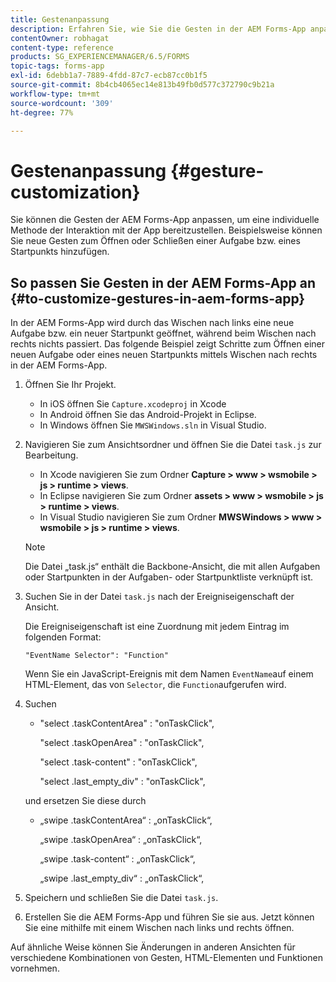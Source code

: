 ```yaml
---
title: Gestenanpassung
description: Erfahren Sie, wie Sie die Gesten in der AEM Forms-App anpassen. Sie können die Gesten anpassen, um eine unterschiedliche Methode zur Interaktion mit der Anwendung bereitzustellen.
contentOwner: robhagat
content-type: reference
products: SG_EXPERIENCEMANAGER/6.5/FORMS
topic-tags: forms-app
exl-id: 6debb1a7-7889-4fdd-87c7-ecb87cc0b1f5
source-git-commit: 8b4cb4065ec14e813b49fb0d577c372790c9b21a
workflow-type: tm+mt
source-wordcount: '309'
ht-degree: 77%

---
```


# Gestenanpassung {#gesture-customization}

Sie können die Gesten der AEM Forms-App anpassen, um eine individuelle Methode der Interaktion mit der App bereitzustellen. Beispielsweise können Sie neue Gesten zum Öffnen oder Schließen einer Aufgabe bzw. eines Startpunkts hinzufügen.

## So passen Sie Gesten in der AEM Forms-App an {#to-customize-gestures-in-aem-forms-app}

In der AEM Forms-App wird durch das Wischen nach links eine neue Aufgabe bzw. ein neuer Startpunkt geöffnet, während beim Wischen nach rechts nichts passiert. Das folgende Beispiel zeigt Schritte zum Öffnen einer neuen Aufgabe oder eines neuen Startpunkts mittels Wischen nach rechts in der AEM Forms-App.

1. Öffnen Sie Ihr Projekt.

   * In iOS öffnen Sie `Capture.xcodeproj` in Xcode
   * In Android öffnen Sie das Android-Projekt in Eclipse.
   * In Windows öffnen Sie `MWSWindows.sln` in Visual Studio.

1. Navigieren Sie zum Ansichtsordner und öffnen Sie die Datei `task.js` zur Bearbeitung.

   * In Xcode navigieren Sie zum Ordner **Capture > www > wsmobile > js > runtime > views**.
   * In Eclipse navigieren Sie zum Ordner **assets > www > wsmobile > js > runtime > views**.
   * In Visual Studio navigieren Sie zum Ordner **MWSWindows > www > wsmobile > js > runtime > views**.

   >[!NOTE]
   >
   >Die Datei „task.js“ enthält die Backbone-Ansicht, die mit allen Aufgaben oder Startpunkten in der Aufgaben- oder Startpunktliste verknüpft ist.

1. Suchen Sie in der Datei `task.js` nach der Ereigniseigenschaft der Ansicht.

   Die Ereigniseigenschaft ist eine Zuordnung mit jedem Eintrag im folgenden Format:

   `"EventName Selector": "Function"`

   Wenn Sie ein JavaScript-Ereignis mit dem Namen `EventName`auf einem HTML-Element, das von `Selector`, die `Function`aufgerufen wird.

1. Suchen

   * &quot;select .taskContentArea&quot; : &quot;onTaskClick&quot;,

     &quot;select .taskOpenArea&quot; : &quot;onTaskClick&quot;,

     &quot;select .task-content&quot; : &quot;onTaskClick&quot;,

     &quot;select .last_empty_div&quot; : &quot;onTaskClick&quot;,

   und ersetzen Sie diese durch

   * „swipe .taskContentArea“ : „onTaskClick“,

     „swipe .taskOpenArea“ : „onTaskClick“,

     „swipe .task-content“ : „onTaskClick“,

     „swipe .last_empty_div“ : „onTaskClick“,

1. Speichern und schließen Sie die Datei `task.js`.
1. Erstellen Sie die AEM Forms-App und führen Sie sie aus. Jetzt können Sie eine mithilfe mit einem Wischen nach links und rechts öffnen.

Auf ähnliche Weise können Sie Änderungen in anderen Ansichten für verschiedene Kombinationen von Gesten, HTML-Elementen und Funktionen vornehmen.

